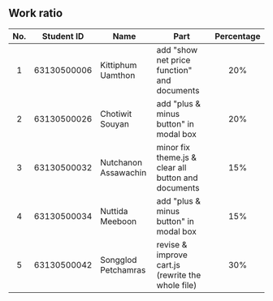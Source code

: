 ## Work ratio

|No.| Student ID    | Name                     | Part              | Percentage |
|:-:| :-----------: | ------------------------ | --------------- | :--------: |
| 1 | 63130500006 | Kittiphum Uamthon        | add "show net price function" and documents | 20% |
| 2 | 63130500026 | Chotiwit Souyan          | add "plus & minus button" in modal box | 20% |
| 3 | 63130500032 | Nutchanon Assawachin     | minor fix theme.js & clear all button and documents | 15% |
| 4 | 63130500034 | Nuttida Meeboon          | add "plus & minus button" in modal box | 15% |
| 5 | 63130500042 | Songglod Petchamras      | revise & improve cart.js (rewrite the whole file) | 30% |
